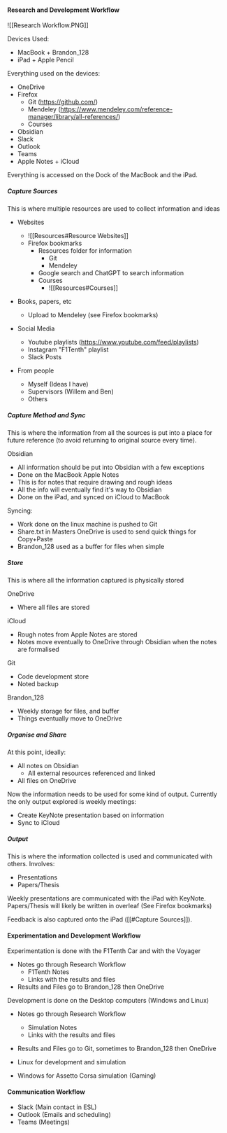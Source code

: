 #### Research and Development Workflow

![[Research Workflow.PNG]]

Devices Used:
- MacBook + Brandon_128
- iPad + Apple Pencil

Everything used on the devices:
- OneDrive
- Firefox
	- Git (https://github.com/)
	- Mendeley (https://www.mendeley.com/reference-manager/library/all-references/)
	- Courses
- Obsidian
- Slack
- Outlook
- Teams
- Apple Notes + iCloud

Everything is accessed on the Dock of the MacBook and the iPad.
##### Capture Sources
This is where multiple resources are used to collect information and ideas

- Websites
	- ![[Resources#Resource Websites]]
	- Firefox bookmarks
		- Resources folder for information
			- Git
			- Mendeley
		- Google search and ChatGPT to search information
		- Courses
			- ![[Resources#Courses]]

- Books, papers, etc
	- Upload to Mendeley (see Firefox bookmarks)

- Social Media
	- Youtube playlists (https://www.youtube.com/feed/playlists)
	- Instagram "F1Tenth" playlist
	- Slack Posts

- From people
	- Myself (Ideas I have)
	- Supervisors (Willem and Ben)
	- Others

##### Capture Method and Sync
This is where the information from all the sources is put into a place for future reference (to avoid returning to original source every time).

Obsidian
- All information should be put into Obsidian with a few exceptions
- Done on the MacBook
Apple Notes
- This is for notes that require drawing and rough ideas
- All the info will eventually find it's way to Obsidian
- Done on the iPad, and synced on iCloud to MacBook

Syncing:
- Work done on the linux machine is pushed to Git
- Share.txt in Masters OneDrive is used to send quick things for Copy+Paste
- Brandon_128 used as a buffer for files when simple

##### Store
This is where all the information captured is physically stored

OneDrive
- Where all files are stored

iCloud
- Rough notes from Apple Notes are stored
- Notes move eventually to OneDrive through Obsidian when the notes are formalised

Git
- Code development store
- Noted backup

Brandon_128
- Weekly storage for files, and buffer
- Things eventually move to OneDrive

##### Organise and Share
At this point, ideally:
- All notes on Obsidian
	- All external resources referenced and linked
- All files on OneDrive

Now the information needs to be used for some kind of output. Currently the only output explored is weekly meetings:
- Create KeyNote presentation based on information
- Sync to iCloud

##### Output
This is where the information collected is used and communicated with others. Involves:
- Presentations
- Papers/Thesis

Weekly presentations are communicated with the iPad with KeyNote. Papers/Thesis will likely be written in overleaf (See Firefox bookmarks)

Feedback is also captured onto the iPad ([[#Capture Sources]]).

#### Experimentation and Development Workflow

Experimentation is done with the F1Tenth Car and with the Voyager
- Notes go through Research Workflow
	- F1Tenth Notes
	- Links with the results and files
- Results and Files go to Brandon_128 then OneDrive

Development is done on the Desktop computers (Windows and Linux)
- Notes go through Research Workflow
	- Simulation Notes
	- Links with the results and files
- Results and Files go to Git, sometimes to Brandon_128 then OneDrive

- Linux for development and simulation
- Windows for Assetto Corsa simulation (Gaming)
#### Communication Workflow

- Slack (Main contact in ESL)
- Outlook (Emails and scheduling)
- Teams (Meetings)